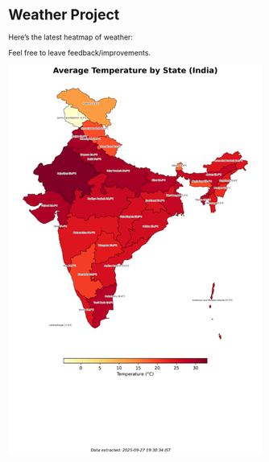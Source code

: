 # Weather Project

Here’s the latest heatmap of weather:

Feel free to leave feedback/improvements.

![India Heatmap](docs/assets/india_heatmap.png?v=D7EE04)
